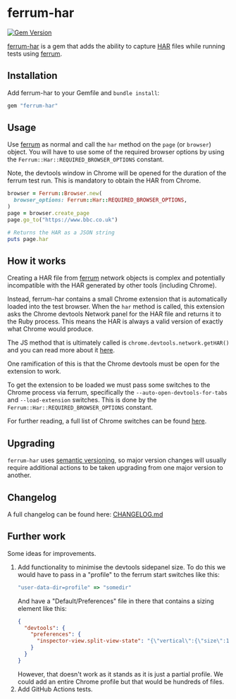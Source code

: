 ferrum-har
================

[![Gem Version](https://img.shields.io/gem/v/ferrum-har?color=green)](https://img.shields.io/gem/v/ferrum-har?color=green)

[ferrum-har](https://github.com/hlascelles/ferrum-har) is a gem that adds the ability to capture
[HAR](https://en.wikipedia.org/wiki/HAR_(file_format)) files while running tests
using [ferrum](https://github.com/rubycdp/ferrum).

## Installation

Add ferrum-har to your Gemfile and `bundle install`:

```ruby
gem "ferrum-har"
```

## Usage

Use [ferrum](https://github.com/rubycdp/ferrum) as normal and call the `har` method on
the `page` (or `browser`) object. You will have to use some of the required browser options
by using the `Ferrum::Har::REQUIRED_BROWSER_OPTIONS` constant. 

Note, the devtools window in Chrome will be opened for the duration of the ferrum test run.
This is mandatory to obtain the HAR from Chrome.

```ruby
browser = Ferrum::Browser.new(
  browser_options: Ferrum::Har::REQUIRED_BROWSER_OPTIONS,
)
page = browser.create_page
page.go_to("https://www.bbc.co.uk")

# Returns the HAR as a JSON string
puts page.har
```

## How it works

Creating a HAR file from [ferrum](https://github.com/rubycdp/ferrum) network objects is complex and
potentially incompatible with the HAR generated
by other tools (including Chrome).

Instead, ferrum-har contains a small Chrome extension that
is automatically loaded into the test browser. When the `har` method is called, this extension
asks the Chrome devtools Network panel for the HAR file and returns it to the Ruby process. This 
means the HAR is always a valid version of exactly what Chrome would produce.

The JS method that is ultimately called is `chrome.devtools.network.getHAR()` and you can read more 
about it [here](https://developer.chrome.com/docs/extensions/reference/api/devtools/network#method-getHAR).

One ramification of this is that the Chrome devtools must be open for the extension to work.

To get the extension to be loaded we must pass some switches to the Chrome process via ferrum,
specifically the `--auto-open-devtools-for-tabs` and `--load-extension` switches. This is done
by the `Ferrum::Har::REQUIRED_BROWSER_OPTIONS` constant.

For further reading, a full list of Chrome switches can be found
[here](https://peter.sh/experiments/chromium-command-line-switches/).

## Upgrading

`ferrum-har` uses [semantic versioning](https://semver.org/), so major version changes will usually 
require additional actions to be taken upgrading from one major version to another. 

## Changelog

A full changelog can be found here: [CHANGELOG.md](https://github.com/hlascelles/ferrum-har/blob/master/CHANGELOG.md)

## Further work

Some ideas for improvements.

1. Add functionality to minimise the devtools sidepanel size.
   To do this we would have to pass in a "profile" to the ferrum start switches like this:
   ```ruby
   "user-data-dir=profile" => "somedir"
   ```
   And have a "Default/Preferences" file in there that contains a sizing element like this:
   ```json
   {
     "devtools": {
       "preferences": {
         "inspector-view.split-view-state": "{\"vertical\":{\"size\":1},\"horizontal\":{\"size\":0}}"
       }
     }
   }
   ```
   However, that doesn't work as it stands as it is just a partial profile. We could add an entire
   Chrome profile but that would be hundreds of files.
2. Add GitHub Actions tests.
